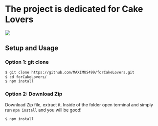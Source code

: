 # The project is dedicated for Cake Lovers
![](https://d5nkxbcmx4bo4.cloudfront.net/faceview/cc/d5g/ge/ae/affimgs/az-large-4643622.jpg)


## Setup and Usage

### Option 1: git clone

```bash
$ git clone https://github.com/MAXIMUS499/forCakeLovers.git
$ cd forCakeLovers/
$ npm install
```

### Option 2: Download Zip

Download Zip file, extract it. Inside of the folder open terminal and simply run `npm install` and you will be good!

```sh
$ npm install
```